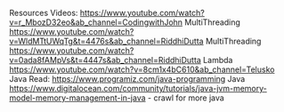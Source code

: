 Resources
Videos:
https://www.youtube.com/watch?v=r_MbozD32eo&ab_channel=CodingwithJohn  MultiThreading
https://www.youtube.com/watch?v=WldMTtUWqTg&t=4476s&ab_channel=RiddhiDutta MultiThreading
https://www.youtube.com/watch?v=0ada8fAMpVs&t=4447s&ab_channel=RiddhiDutta  Lambda
https://www.youtube.com/watch?v=8cm1x4bC610&ab_channel=Telusko  Java
Read: 
https://www.programiz.com/java-programming Java
https://www.digitalocean.com/community/tutorials/java-jvm-memory-model-memory-management-in-java - crawl for more java
